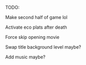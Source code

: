 TODO:

Make second half of game lol

Activate eco plats after death

Force skip opening movie

Swap title background level maybe?

Add music maybe?
